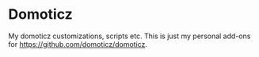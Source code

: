 Domoticz
========

My domoticz customizations, scripts etc.
This is just my personal add-ons for https://github.com/domoticz/domoticz.